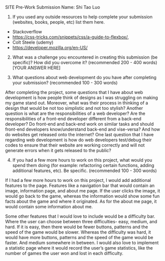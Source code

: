 SITE Pre-Work Submission
Name: Shi Tao Luo

1. If you used any outside resources to help complete your submission (websites, books, people, etc) list them here. 

 - Stackoverflow
 - https://css-tricks.com/snippets/css/a-guide-to-flexbox/, 
 - Colt Steele (udemy)
 - https://developer.mozilla.org/en-US/

2. What was a challenge you encountered in creating this submission (be specific)? How did you overcome it? (recommended 200 - 400 words) [YOUR ANSWER HERE]

3. What questions about web development do you have after completing your submission? (recommended 100 - 300 words) 

After completing the project, some questions that I have about web development is how people think of designs as I was struggling on making my game stand out. Moreover, what was their process in thinking of a design that would be not too simplistic and not too stylish? Another question is what are the responsibilities of a web developer? Are the responsibilities of a front-end developer different from a back-end developer? Do front-end and back-end work on similar tasks and should front-end developers know/understand back-end and vise-versa? And how do websites get released onto the internet? One last question that I have regarding web development is how do web developers test/debug their codes to ensure that their website are working correctly and will not generate errors when it gets released to the public? 	

4. If you had a few more hours to work on this project, what would you spend them doing (for example: refactoring certain functions, adding additional features, etc). Be specific. (recommended 100 - 300 words) 

If I had a few more hours to work on this project, I would add additional features to the page. Features like a navigation bar that would contain an image, information page, and about me page. If the user clicks the image, it would go back to the game, whereas the information would show some fun facts about the game and where it originated. As for the about me page, it would contain some information about me. 

Some other features that I would love to include would be a difficulty bar. Where the user can choose between three difficulties- easy, medium, and hard. If it is easy, then there would be fewer buttons, patterns and the speed of the game would be slower. Whereas the difficulty was hard, it would have more buttons, patterns and the speed of the game would be faster. And medium somewhere in between. I would also love to implement a statistic page where it would record the user’s game statistics, like the number of games the user won and lost in each difficulty. 

